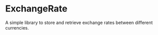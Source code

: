 # ExchangeRate

A simple library to store and retrieve exchange rates between different currencies.
